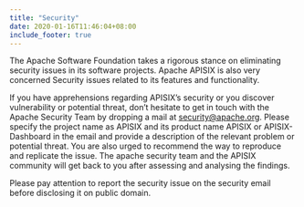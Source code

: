 ```yaml
---
title: "Security"
date: 2020-01-16T11:46:04+08:00
include_footer: true
---
```


<div class="security">
  <p>The Apache Software Foundation takes a rigorous stance on eliminating security issues in its software projects. Apache APISIX is also very concerned Security issues related to its features and functionality.</p>

  <p>If you have apprehensions regarding APISIX’s security or you discover vulnerability or potential threat, don’t hesitate to get in touch with the Apache Security Team by dropping a mail at <a href="mailto:security@apache.org">security@apache.org</a>. Please specify the project name as APISIX and its product name APISIX or APISIX-Dashboard in the email and provide a description of the relevant problem or potential threat. You are also urged to recommend the way to reproduce and replicate the issue. The apache security team and the APISIX community will get back to you after assessing and analysing the findings.</p>

  <p>Please pay attention to report the security issue on the security email before disclosing it on public domain.</p>
</div>